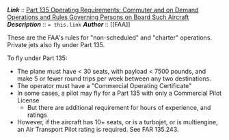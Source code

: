 ***Link***      :: [Part 135 Operating Requirements: Commuter and on Demand Operations and Rules Governing Persons on Board Such Aircraft](https://www.ecfr.gov/current/title-14/chapter-I/subchapter-G/part-135?toc=1)
***Description***      :: `= this.link`
***Author*** :: [[FAA]]

These are the FAA's rules for "non-scheduled" and "charter" operations. Private jets also fly under Part 135.

To fly under Part 135:
- The plane must have < 30 seats, with payload < 7500 pounds, and make 5 or fewer round trips per week between any two destinations.
- The operator must have a "Commercial Operating Certificate"
- In some cases, a pilot may fly for a Part 135 with only a Commercial Pilot License
	- But there are additional requirement for hours of experience, and ratings
- However, if the aircraft has 10+ seats, or is a turbojet, or is multiengine, an Air Transport Pilot rating is required.  See FAR 135.243.